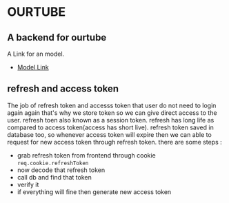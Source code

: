 # OURTUBE

## A backend for ourtube

A Link for an model.

- [Model Link](https://app.eraser.io/workspace/avuOC0C7bUWt4GK3hfM2?origin=)

## refresh and access token

The job of refresh token and accesss token that user do not need to login again again that's why we store token so we can give direct access to the user.
refresh toen also known as a session token.
refresh has long life as compared to access token(access has short live).
refresh token saved in database too, so whenever access token will expire then we can able to request for new access token through refresh token.
there are some steps :

- grab refresh token from frontend through cookie `req.cookie.refreshToken`
- now decode that refresh token
- call db and find that token
- verify it
- if everything will fine then generate new access token
